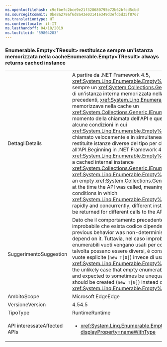 ```yaml
---
ms.openlocfilehash: c9efbefc2bce9e21f328680795e72b62bfcd5cbd
ms.sourcegitcommit: 0be8a279af6d8a43e03141e349d3efd5d35f8767
ms.translationtype: HT
ms.contentlocale: it-IT
ms.lasthandoff: 04/18/2019
ms.locfileid: "59804283"
---
```

### <a name="enumerableemptytresult-always-returns-cached-instance"></a><span data-ttu-id="e12d1-101">Enumerable.Empty\<TResult> restituisce sempre un'istanza memorizzata nella cache</span><span class="sxs-lookup"><span data-stu-id="e12d1-101">Enumerable.Empty\<TResult> always returns cached instance</span></span>

|   |   |
|---|---|
|<span data-ttu-id="e12d1-102">Dettagli</span><span class="sxs-lookup"><span data-stu-id="e12d1-102">Details</span></span>|<span data-ttu-id="e12d1-103">A partire da .NET Framework 4.5, <xref:System.Linq.Enumerable.Empty%60%601> restituisce sempre un <xref:System.Collections.Generic.IEnumerable%601> di un'istanza interna memorizzata nella cache. Nelle versioni precedenti, <xref:System.Linq.Enumerable.Empty%60%601> memorizzava nella cache un <xref:System.Collections.Generic.IEnumerable%601> vuoto al momento della chiamata dell'API e questo significa che in alcune condizioni in cui <xref:System.Linq.Enumerable.Empty%60%601> viene chiamato velocemente e in simultanea, possono essere restituite istanze diverse del tipo per chiamate diverse all'API.</span><span class="sxs-lookup"><span data-stu-id="e12d1-103">Beginning in .NET Framework 4.5, <xref:System.Linq.Enumerable.Empty%60%601> always returns a cached internal instance <xref:System.Collections.Generic.IEnumerable%601>.Previously, <xref:System.Linq.Enumerable.Empty%60%601> would cache an empty <xref:System.Collections.Generic.IEnumerable%601> at the time the API was called, meaning that in some conditions in which <xref:System.Linq.Enumerable.Empty%60%601> was called rapidly and concurrently, different instances of the type could be returned for different calls to the API.</span></span>|
|<span data-ttu-id="e12d1-104">Suggerimento</span><span class="sxs-lookup"><span data-stu-id="e12d1-104">Suggestion</span></span>|<span data-ttu-id="e12d1-105">Dato che il comportamento precedente è non deterministico, è improbabile che esista codice dipendente.</span><span class="sxs-lookup"><span data-stu-id="e12d1-105">Because the previous behavior was non-deterministic, code is unlikely to depend on it.</span></span> <span data-ttu-id="e12d1-106">Tuttavia, nel caso improbabile che i tipi enumerabili vuoti vengano usati per confronti prevedendo che talvolta possano essere diversi, è consigliabile creare matrici vuote esplicite (<code>new T[0]</code>) invece di usare <xref:System.Linq.Enumerable.Empty%60%601>.</span><span class="sxs-lookup"><span data-stu-id="e12d1-106">However, in the unlikely case that empty enumerables are being compared and expected to sometimes be unequal, explicit empty arrays should be created (<code>new T[0]</code>) instead of using <xref:System.Linq.Enumerable.Empty%60%601>.</span></span>|
|<span data-ttu-id="e12d1-107">Ambito</span><span class="sxs-lookup"><span data-stu-id="e12d1-107">Scope</span></span>|<span data-ttu-id="e12d1-108">Microsoft Edge</span><span class="sxs-lookup"><span data-stu-id="e12d1-108">Edge</span></span>|
|<span data-ttu-id="e12d1-109">Versione</span><span class="sxs-lookup"><span data-stu-id="e12d1-109">Version</span></span>|<span data-ttu-id="e12d1-110">4.5</span><span class="sxs-lookup"><span data-stu-id="e12d1-110">4.5</span></span>|
|<span data-ttu-id="e12d1-111">Tipo</span><span class="sxs-lookup"><span data-stu-id="e12d1-111">Type</span></span>|<span data-ttu-id="e12d1-112">Runtime</span><span class="sxs-lookup"><span data-stu-id="e12d1-112">Runtime</span></span>|
|<span data-ttu-id="e12d1-113">API interessate</span><span class="sxs-lookup"><span data-stu-id="e12d1-113">Affected APIs</span></span>|<ul><li><xref:System.Linq.Enumerable.Empty%60%601?displayProperty=nameWithType></li></ul>|
